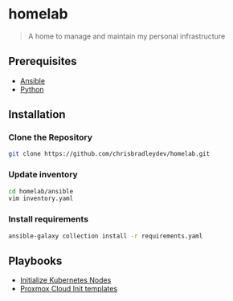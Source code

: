 # homelab

> A home to manage and maintain my personal infrastructure

## Prerequisites

- [Ansible](https://docs.ansible.com/)
- [Python](https://www.python.org/)

## Installation

### Clone the Repository

```sh
git clone https://github.com/chrisbradleydev/homelab.git
```

### Update inventory

```sh
cd homelab/ansible
vim inventory.yaml
```

### Install requirements

```sh
ansible-galaxy collection install -r requirements.yaml
```

## Playbooks

- [Initialize Kubernetes Nodes](./ansible/roles/kubernetes/nodes/README.md)
- [Proxmox Cloud Init templates](./ansible/roles/proxmox/cloud-init/README.md)
